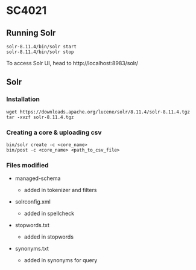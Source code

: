 # SC4021

## Running Solr
```
solr-8.11.4/bin/solr start 
solr-8.11.4/bin/solr stop	
```
To access Solr UI, head to http://localhost:8983/solr/


## Solr
### Installation
```
wget https://downloads.apache.org/lucene/solr/8.11.4/solr-8.11.4.tgz
tar -xvzf solr-8.11.4.tgz
```

### Creating a core & uploading csv
```
bin/solr create -c <core_name>
bin/post -c <core_name> <path_to_csv_file>
```

### Files modified
- managed-schema
    - added in tokenizer and filters 

- solrconfig.xml
    - added in spellcheck

- stopwords.txt
    - added in stopwords

- synonyms.txt
    - added in synonyms for query 